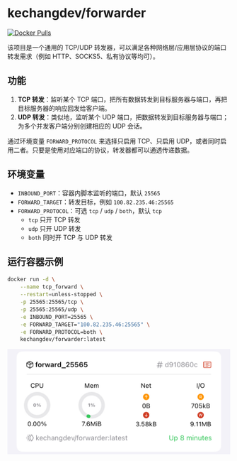 # kechangdev/forwarder

[![Docker Pulls](https://img.shields.io/docker/pulls/kechangdev/s2s?style=flat-square)](https://hub.docker.com/r/kechangdev/forwarder)


该项目是一个通用的 TCP/UDP 转发器，可以满足各种网络层/应用层协议的端口转发需求（例如 HTTP、SOCKS5、私有协议等均可）。

## 功能

1. **TCP 转发**：监听某个 TCP 端口，把所有数据转发到目标服务器与端口，再把目标服务器的响应回发给客户端。
2. **UDP 转发**：类似地，监听某个 UDP 端口，把数据转发到目标服务器与端口；为多个并发客户端分别创建相应的 UDP 会话。

通过环境变量 `FORWARD_PROTOCOL` 来选择只启用 TCP、只启用 UDP，或者同时启用二者。只要是使用对应端口的协议，转发器都可以通透传递数据。

## 环境变量

- `INBOUND_PORT`：容器内脚本监听的端口，默认 `25565`
- `FORWARD_TARGET`：转发目标，例如 `100.82.235.46:25565`
- `FORWARD_PROTOCOL`：可选 `tcp` / `udp` / `both`，默认 `tcp`
  - `tcp` 只开 TCP 转发
  - `udp` 只开 UDP 转发
  - `both` 同时开 TCP 与 UDP 转发

## 运行容器示例

```bash
docker run -d \
    --name tcp_forward \
    --restart=unless-stopped \
    -p 25565:25565/tcp \
    -p 25565:25565/udp \
    -e INBOUND_PORT=25565 \
    -e FORWARD_TARGET="100.82.235.46:25565" \
    -e FORWARD_PROTOCOL=both \
    kechangdev/forwarder:latest
```

<img src="https://github.com/kechangdev/forwarder/blob/main/Preview.jpeg?raw=true" alt="Preview" width="600">
